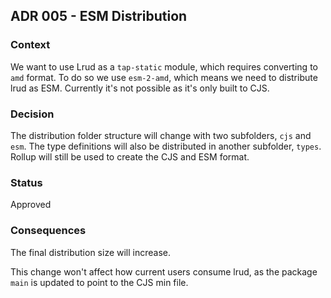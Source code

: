 ## ADR 005 - ESM Distribution

### Context

We want to use Lrud as a `tap-static` module, which requires converting to `amd` format. To do so we use `esm-2-amd`, which means we need to distribute lrud as ESM. Currently it's not possible as it's only built to CJS.

### Decision

The distribution folder structure will change with two subfolders, `cjs` and `esm`. The type definitions will also be distributed in another subfolder, `types`. Rollup will still be used to create the CJS and ESM format.

### Status

Approved

### Consequences

The final distribution size will increase.

This change won't affect how current users consume lrud, as the package `main` is updated to point to the CJS min file.
